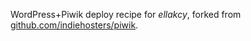 WordPress+Piwik deploy recipe for *ellakcy*, forked from
[github.com/indiehosters/piwik](https://github.com/indiehosters/piwik).
